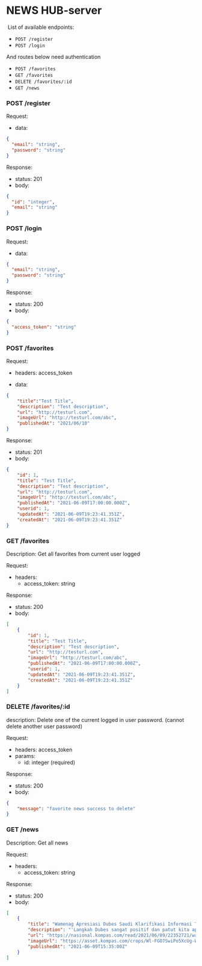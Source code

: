 # NEWS HUB-server

​
List of available endpoints:
​
- `POST /register`
- `POST /login`

And routes below need authentication
- `POST /favorites`
- `GET /favorites`
- `DELETE /favorites/:id`
- `GET /news`

### POST /register

Request:

- data:

```json
{
  "email": "string",
  "password": "string"
}
```

Response:

- status: 201
- body:
  ​

```json
{
  "id": "integer",
  "email": "string"
}
```

### POST /login

Request:

- data:

```json
{
  "email": "string",
  "password": "string"
}
```

Response:

- status: 200
- body:
  ​

```json
{
  "access_token": "string"
}
```

### POST /favorites
Request:

- headers: access_token

- data:

```json
{
    "title":"Test Title",
    "description": "Test description",
    "url": "http://testurl.com",
    "imageUrl": "http://testurl.com/abc",
    "publishedAt": "2021/06/10"
}
```

​Response:

- status: 201
- body:
  ​

```json
{
    "id": 1,
    "title": "Test Title",
    "description": "Test description",
    "url": "http://testurl.com",
    "imageUrl": "http://testurl.com/abc",
    "publishedAt": "2021-06-09T17:00:00.000Z",
    "userid": 1,
    "updatedAt": "2021-06-09T19:23:41.351Z",
    "createdAt": "2021-06-09T19:23:41.351Z"
}
```

### GET /favorites

Description: Get all favorites from current user logged

Request:

- headers:
  - access_token: string

Response:

- status: 200
- body:
  ​

```json
[
    {
        "id": 1,
        "title": "Test Title",
        "description": "Test description",
        "url": "http://testurl.com",
        "imageUrl": "http://testurl.com/abc",
        "publishedAt": "2021-06-09T17:00:00.000Z",
        "userid": 1,
        "updatedAt": "2021-06-09T19:23:41.351Z",
        "createdAt": "2021-06-09T19:23:41.351Z"
    }
]
```

### DELETE /favorites/:id

description: 
  Delete one of the current logged in user password. (cannot delete another user password)

Request:

- headers: access_token
- params: 
  - id: integer (required)

Response:

- status: 200
- body:

```json
{
    "message": "favorite news success to delete"
}
```

### GET /news

Description: Get all news

Request:

- headers:
  - access_token: string

Response:

- status: 200
- body:
  ​

```json
[
    {
        "title": "Wamenag Apresiasi Dubes Saudi Klarifikasi Informasi Terkait Ibadah Haji 2021 - Kompas.com - Nasional Kompas.com",
        "description": "'Langkah Dubes sangat positif dan patut kita apresiasi,' kata Zainut Tauhid Saadi.  Halaman all",
        "url": "https://nasional.kompas.com/read/2021/06/09/22352721/wamenag-apresiasi-dubes-saudi-klarifikasi-informasi-terkait-ibadah-haji-2021",
        "imageUrl": "https://asset.kompas.com/crops/Wl-FGO7SwiPo5XcUg-WaW59n214=/33x196:1671x1288/780x390/filters:watermark(data/photo/2020/03/10/5e6775ae18c31.png,0,-0,1)/data/photo/2020/01/27/5e2e73631aaa1.jpg",
        "publishedAt": "2021-06-09T15:35:00Z"
    }
]
```